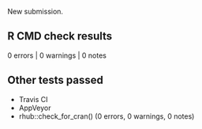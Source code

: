 New submission.

## R CMD check results
0 errors | 0 warnings | 0 notes

## Other tests passed
- Travis CI
- AppVeyor
- rhub::check_for_cran() (0 errors, 0 warnings, 0 notes)